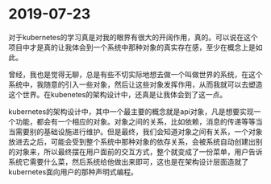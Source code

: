 # 2019-07-23
对于kubernetes的学习真是对我的眼界有很大的开阔作用，真的。可以说在这个项目中才是真的让我体会到一个系统中那种对象的真实存在感，至少在概念上是如此。

曾经，我也是觉得无聊，总是有些不切实际地想去做一个叫做世界的系统，在这个系统中，我随意的引入一些对象，然后让这些对象发挥作用，从而我就可以去塑造这个世界。在kubenetes的架构设计中，还真是让我体会到了这一点。

kubernetes的架构设计中，其中一个最主要的概念就是api对象，凡是想要实现一个功能，都会有一个相应的对象。对象之间的关系，比如依赖，消息的传递等等当当需要别的基础设施进行维护。但是最终，我们会知道对象之间有关系，一个对象放进去之后，可能会受到整个系统中那种对象的依存关系，会被系统自动创建出别的对象来，所以最终摆在用户面前的交互方式，整个就变成了一份菜单，用户告诉系统它需要什么菜，然后系统给他做出来即可，这也是在架构设计层面造就了kubernetes面向用户的那种声明式编程。